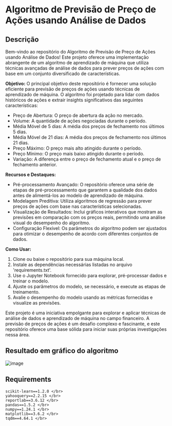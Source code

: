 # Algoritmo de Previsão de Preço de Ações usando Análise de Dados

## Descrição
Bem-vindo ao repositório do Algoritmo de Previsão de Preço de Ações usando Análise de Dados! Este projeto oferece uma implementação abrangente de um algoritmo de aprendizado de máquina que utiliza técnicas avançadas de análise de dados para prever preços de ações com base em um conjunto diversificado de características.

**Objetivo:**
O principal objetivo deste repositório é fornecer uma solução eficiente para previsão de preços de ações usando técnicas de aprendizado de máquina. O algoritmo foi projetado para lidar com dados históricos de ações e extrair insights significativos das seguintes características:

- Preço de Abertura: O preço de abertura da ação no mercado.
- Volume: A quantidade de ações negociadas durante o período.
- Média Móvel de 5 dias: A média dos preços de fechamento nos últimos 5 dias.
- Média Móvel de 21 dias: A média dos preços de fechamento nos últimos 21 dias.
- Preço Máximo: O preço mais alto atingido durante o período.
- Preço Mínimo: O preço mais baixo atingido durante o período.
- Variação: A diferença entre o preço de fechamento atual e o preço de fechamento anterior.

**Recursos e Destaques:**
- Pré-processamento Avançado: O repositório oferece uma série de etapas de pré-processamento que garantem a qualidade dos dados antes de alimentá-los ao modelo de aprendizado de máquina.
- Modelagem Preditiva: Utiliza algoritmos de regressão para prever preços de ações com base nas características selecionadas.
- Visualização de Resultados: Inclui gráficos interativos que mostram as previsões em comparação com os preços reais, permitindo uma análise visual do desempenho do algoritmo.
- Configuração Flexível: Os parâmetros do algoritmo podem ser ajustados para otimizar o desempenho de acordo com diferentes conjuntos de dados.

**Como Usar:**
1. Clone ou baixe o repositório para sua máquina local.
2. Instale as dependências necessárias listadas no arquivo 'requirements.txt'.
3. Use o Jupyter Notebook fornecido para explorar, pré-processar dados e treinar o modelo.
4. Ajuste os parâmetros do modelo, se necessário, e execute as etapas de treinamento.
5. Avalie o desempenho do modelo usando as métricas fornecidas e visualize as previsões.


Este projeto é uma iniciativa empolgante para explorar e aplicar técnicas de análise de dados e aprendizado de máquina no campo financeiro. A previsão de preços de ações é um desafio complexo e fascinante, e este repositório oferece uma base sólida para iniciar suas próprias investigações nessa área.

## Resultado em gráfico do algoritmo

![image](https://user-images.githubusercontent.com/67965680/211150139-e731103e-66f2-408c-8d9d-7c1f7f2cd927.png)

## Requirements
```
scikit-learn==1.2.0 </br>
yahooquery==2.2.15 </br>
reportlab==3.6.12 </br>
pandas==1.5.2 </br>
numpy==1.24.1 </br>
matplotlib==3.6.2 </br>
tqdm==4.64.1 </br>
```
